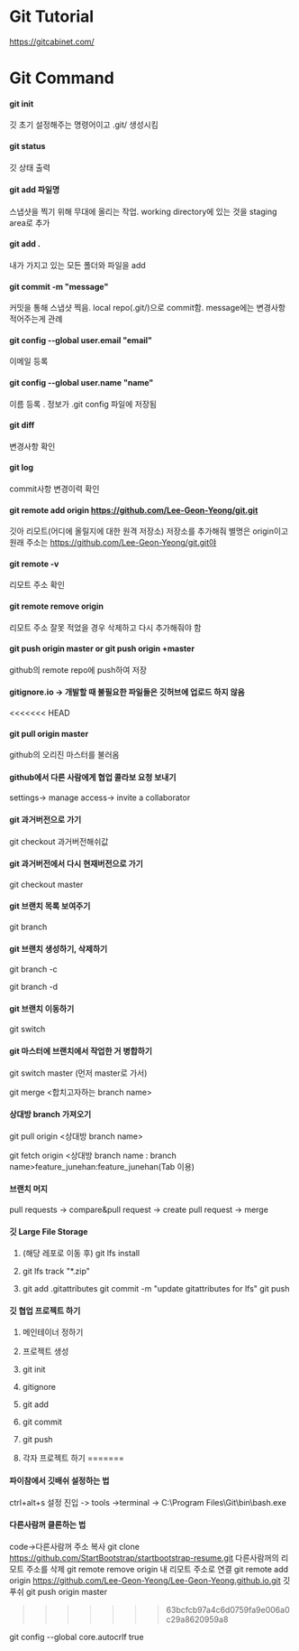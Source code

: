 # Git Tutorial
https://gitcabinet.com/

# Git Command
   
#### git init

깃 초기 설정해주는 명령어이고 .git/ 생성시킴
 
#### git status
     
깃 상태 출력  
    
#### git add 파일명 

스냅샷을 찍기 위해 무대에 올리는 작업.  working directory에 있는 것을 staging area로 추가

#### git add .

내가 가지고 있는 모든 폴더와 파일을 add

#### git commit -m "message"

커밋을 통해 스냅샷 찍음. local repo(.git/)으로 commit함. message에는 변경사항 적어주는게 관례

#### git config --global user.email "email" 

이메일 등록

#### git config --global user.name "name"

이름 등록 . 정보가 .git config 파일에 저장됨

#### git diff 

변경사항 확인

#### git log

commit사항 변경이력 확인

#### git remote add origin https://github.com/Lee-Geon-Yeong/git.git

깃아 리모트(어디에 올릴지에 대한 원격 저장소) 저장소를 추가해줘 별명은 origin이고 원래 주소는 https://github.com/Lee-Geon-Yeong/git.git야

#### git remote -v

리모트 주소 확인

#### git remote remove origin

리모트 주소 잘못 적었을 경우 삭제하고 다시 추가해줘야 함

#### git push origin master or git push origin +master

github의 remote repo에 push하여 저장

#### gitignore.io -> 개발할 때 불필요한 파일들은 깃허브에 업로드 하지 않음 

<<<<<<< HEAD
#### git pull origin master

github의 오리진 마스터를 불러옴 

#### github에서 다른 사람에게 협업 콜라보 요청 보내기

settings-> manage access-> invite a collaborator

#### git 과거버전으로 가기

git checkout 과거버전해쉬값

#### git 과거버전에서 다시 현재버전으로 가기

git checkout master

#### git 브랜치 목록 보여주기

git branch

#### git 브랜치 생성하기, 삭제하기

git branch -c <branch name>

git branch -d <branch name>

#### git 브랜치 이동하기

git switch <branch name>

#### git 마스터에 브랜치에서 작업한 거 병합하기

git switch master (먼저 master로 가서)

git merge <합치고자하는 branch name>

#### 상대방 branch 가져오기

git pull origin <상대방 branch name>

git fetch origin <상대방 branch name : branch name>feature_junehan:feature_junehan(Tab 이용)

#### 브랜치 머지

pull requests -> compare&pull request -> create pull request -> merge

#### 깃 Large File Storage

1. (해당 레포로 이동 후)
git lfs install

2. git lfs track "*.zip"

3. git add .gitattributes
git commit -m "update gitattributes for lfs"
git push



#### 깃 협업 프로젝트 하기

1. 메인테이너 정하기
2.  프로젝트 생성
3. git init
4. gitignore
5. git add
6. git commit
7. git push

1. 각자 프로젝트 하기
=======
#### 파이참에서 깃배쉬 설정하는 법 
ctrl+alt+s 설정 진입 -> tools ->terminal -> C:\Program Files\Git\bin\bash.exe

#### 다른사람꺼 클론하는 법 
code->다른사람꺼 주소 복사
git clone https://github.com/StartBootstrap/startbootstrap-resume.git
다른사람꺼의 리모트 주소를 삭제
git remote remove origin
내 리모트 주소로 연결
git remote add origin https://github.com/Lee-Geon-Yeong/Lee-Geon-Yeong.github.io.git
깃 푸쉬
git push origin master
>>>>>>> 63bcfcb97a4c6d0759fa9e006a0c29a8620959a8

git config --global core.autocrlf true 
